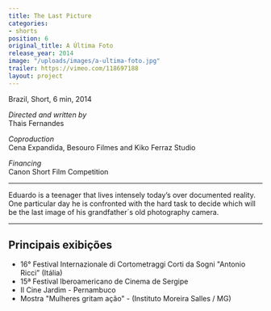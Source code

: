 ```yaml
---
title: The Last Picture
categories:
- shorts
position: 6
original_title: A Última Foto
release_year: 2014
image: "/uploads/images/a-ultima-foto.jpg"
trailer: https://vimeo.com/118697188
layout: project
---
```


Brazil, Short, 6 min, 2014

_Directed and written by_  
Thais Fernandes

_Coproduction_  
Cena Expandida, Besouro Filmes and Kiko Ferraz Studio

_Financing_  
Canon Short Film Competition

---

Eduardo is a teenager that lives intensely today’s over documented reality. One particular day he is confronted with the hard task to decide which will be the last image of his grandfather´s old photography camera.

---

## Principais exibições

- 16° Festival Internazionale di Cortometraggi Corti da Sogni "Antonio Ricci” (Itália)
- 15ª Festival Iberoamericano de Cinema de Sergipe
- II Cine Jardim - Pernambuco
- Mostra "Mulheres gritam ação" - (Instituto Moreira Salles / MG)
